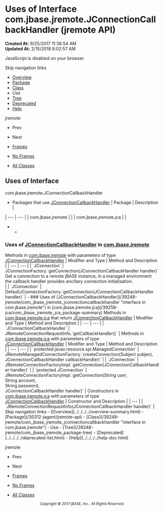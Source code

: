# Uses of Interface com.jbase.jremote.JConnectionCallbackHandler (jremote   API)

**Created At:** 9/25/2017 11:38:54 AM  
**Updated At:** 2/15/2018 8:02:57 AM  

<script type="text/javascript"><!--
    try {
        if (location.href.indexOf('is-external=true') == -1) {
            parent.document.title="Uses of Interface com.jbase.jremote.JConnectionCallbackHandler (jremote   API)";
        }
    }
    catch(err) {
    }
//--></script><noscript><div>JavaScript is disabled on your browser.</div></noscript><!-- ========= START OF TOP NAVBAR ======= -->
<!--   -->
Skip navigation links
<!--   -->
- [Overview](../../../../overview-summary.html)
- [Package](/30312-jagent/jremote-api)
- [Class](/39248-jremote/com_jbase_jremote_jconnectioncallbackhandler "interface in com.jbase.jremote")
- Use
- [Tree](/39248-jremote/com_jbase_jremote_package-tree)
- [Deprecated](../../../../deprecated-list.html)
- [Help](../../../../help-doc.html)


jremote <br>

- Prev
- Next


- [Frames](../../../../index.html?com/jbase/jremote/class-use//39249-class-use/com_jbase_jremote_class-use_JConnectionCallbackHandler)
- [No Frames](/39249-class-use/com_jbase_jremote_class-use_JConnectionCallbackHandler)


- [All Classes](../../../../allclasses-noframe.html)


<script type="text/javascript"><!--
  allClassesLink = document.getElementById("allclasses_navbar_top");
  if(window==top) {
    allClassesLink.style.display = "block";
  }
  else {
    allClassesLink.style.display = "none";
  }
  //--></script>
<!--   -->
<!-- ========= END OF TOP NAVBAR ========= -->
## Uses of Interface
com.jbase.jremote.JConnectionCallbackHandler

- <caption><span>Packages that use <a href="/39248-jremote/com_jbase_jremote_jconnectioncallbackhandler" title="interface in com.jbase.jremote">JConnectionCallbackHandler</a></span><span class="tabEnd"> </span></caption>| Package | Description |
| --- | --- |
| com.jbase.jremote |   |
| com.jbase.jremote.jca |   |
- - <!--   -->
### Uses of [JConnectionCallbackHandler](/39248-jremote/com_jbase_jremote_jconnectioncallbackhandler "interface in com.jbase.jremote") in [com.jbase.jremote](/30312-jagent/jremote-api)


<caption><span>Methods in <a href="/30312-jagent/jremote-api">com.jbase.jremote</a> with parameters of type <a href="/39248-jremote/com_jbase_jremote_jconnectioncallbackhandler" title="interface in com.jbase.jremote">JConnectionCallbackHandler</a></span><span class="tabEnd"> </span></caption>| Modifier and Type | Method and Description |
| --- | --- |
| `JConnection` | JConnectionFactory.`getConnection(JConnectionCallbackHandler handler)`<br>Get a connection to a remote jBASE instance, in a managed environment<br> the callback handler provides ancillary connection initialisation.<br> |
| `JConnection` | DefaultJConnectionFactory.`getConnection(JConnectionCallbackHandler handler)`  |
    - <!--   -->
### Uses of [JConnectionCallbackHandler](/39248-jremote/com_jbase_jremote_jconnectioncallbackhandler "interface in com.jbase.jremote") in [com.jbase.jremote.jca](/39258-jca/com_jbase_jremote_jca_package-summary)


<caption><span>Methods in <a href="/39258-jca/com_jbase_jremote_jca_package-summary">com.jbase.jremote.jca</a> that return <a href="/39248-jremote/com_jbase_jremote_jconnectioncallbackhandler" title="interface in com.jbase.jremote">JConnectionCallbackHandler</a></span><span class="tabEnd"> </span></caption>| Modifier and Type | Method and Description |
| --- | --- |
| `JConnectionCallbackHandler` | JRemoteConnectionRequestInfo.`getCallbackHandler()`  |



<caption><span>Methods in <a href="/39258-jca/com_jbase_jremote_jca_package-summary">com.jbase.jremote.jca</a> with parameters of type <a href="/39248-jremote/com_jbase_jremote_jconnectioncallbackhandler" title="interface in com.jbase.jremote">JConnectionCallbackHandler</a></span><span class="tabEnd"> </span></caption>| Modifier and Type | Method and Description |
| --- | --- |
| `protected javax.resource.spi.ManagedConnection` | JRemoteManagedConnectionFactory.`createConnection(Subject subject,<br>                JConnectionCallbackHandler callbackHandler)`  |
| `JConnection` | JRemoteConnectionFactoryImpl.`getConnection(JConnectionCallbackHandler handler)`  |
| `protected JConnection` | JRemoteConnectionFactoryImpl.`getConnection(String user,<br>             String account,<br>             String password,<br>             JConnectionCallbackHandler handler)`  |



<caption><span>Constructors in <a href="/39258-jca/com_jbase_jremote_jca_package-summary">com.jbase.jremote.jca</a> with parameters of type <a href="/39248-jremote/com_jbase_jremote_jconnectioncallbackhandler" title="interface in com.jbase.jremote">JConnectionCallbackHandler</a></span><span class="tabEnd"> </span></caption>| Constructor and Description |
| --- |
| `JRemoteConnectionRequestInfo(JConnectionCallbackHandler handler)`  |
<!-- ======= START OF BOTTOM NAVBAR ====== -->
<!--   -->
Skip navigation links
<!--   -->
- [Overview](../../../../overview-summary.html)
- [Package](/30312-jagent/jremote-api)
- [Class](/39248-jremote/com_jbase_jremote_jconnectioncallbackhandler "interface in com.jbase.jremote")
- Use
- [Tree](/39248-jremote/com_jbase_jremote_package-tree)
- [Deprecated](../../../../deprecated-list.html)
- [Help](../../../../help-doc.html)


jremote <br>

- Prev
- Next


- [Frames](../../../../index.html?com/jbase/jremote/class-use//39249-class-use/com_jbase_jremote_class-use_JConnectionCallbackHandler)
- [No Frames](/39249-class-use/com_jbase_jremote_class-use_JConnectionCallbackHandler)


- [All Classes](../../../../allclasses-noframe.html)


<script type="text/javascript"><!--
  allClassesLink = document.getElementById("allclasses_navbar_bottom");
  if(window==top) {
    allClassesLink.style.display = "block";
  }
  else {
    allClassesLink.style.display = "none";
  }
  //--></script>
<!--   -->
<!-- ======== END OF BOTTOM NAVBAR ======= -->
<small>			<center>			<i>Copyright © 2017 jBASE, Inc.. All Rights Reserved.</i>		</center></small>
